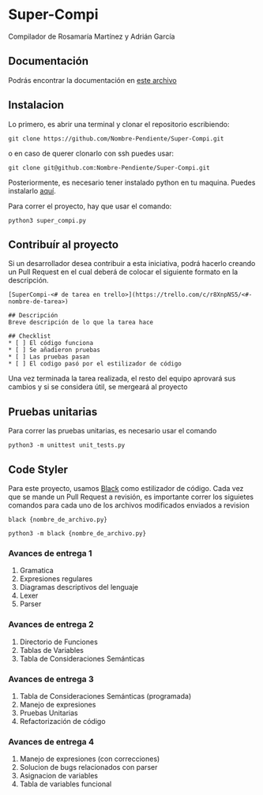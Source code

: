 # Super-Compi
Compilador de Rosamaría Martínez y Adrián García

## Documentación
Podrás encontrar la documentación en [este archivo](https://docs.google.com/document/d/1uo_Ad0OShn6FkB5r4D5TGvB4o_46ZmvYzrOaCscHmEU/edit?usp=sharing)

## Instalacion
Lo primero, es abrir una terminal y clonar el repositorio escribiendo:
```
git clone https://github.com/Nombre-Pendiente/Super-Compi.git
```

o en caso de querer clonarlo con ssh puedes usar:
```
git clone git@github.com:Nombre-Pendiente/Super-Compi.git
```

Posteriormente, es necesario tener instalado python en tu maquina. Puedes instalarlo [aquí](https://www.python.org/downloads/).

Para correr el proyecto, hay que usar el comando:

```
python3 super_compi.py
```

## Contribuír al proyecto
Si un desarrollador desea contribuir a esta iniciativa, podrá hacerlo creando un Pull Request en el cual deberá de colocar el siguiente formato en la descripción. 

```
[SuperCompi-<# de tarea en trello>](https://trello.com/c/r8XnpNS5/<#-nombre-de-tarea>)

## Descripción
Breve descripción de lo que la tarea hace

## Checklist
* [ ] El código funciona
* [ ] Se añadieron pruebas
* [ ] Las pruebas pasan
* [ ] El codigo pasó por el estilizador de código
```
Una vez terminada la tarea realizada, el resto del equipo aprovará sus cambios y si se considera útil, se mergeará al proyecto

## Pruebas unitarias
Para correr las pruebas unitarias, es necesario usar el comando
```
python3 -m unittest unit_tests.py
```

## Code Styler
Para este proyecto, usamos [Black](https://github.com/psf/black) como estilizador de código. Cada vez que se mande un Pull Request a revisión, es importante correr los siguietes comandos para cada uno de los archivos modificados enviados a revision
```
black {nombre_de_archivo.py}
```
```
python3 -m black {nombre_de_archivo.py}
```

### Avances de entrega 1
1. Gramatica
2. Expresiones regulares
3. Diagramas descriptivos del lenguaje
4. Lexer
5. Parser

### Avances de entrega 2
1. Directorio de Funciones
2. Tablas de Variables
3. Tabla de Consideraciones Semánticas

### Avances de entrega 3
1. Tabla de Consideraciones Semánticas (programada)
2. Manejo de expresiones
3. Pruebas Unitarias
4. Refactorización de código

### Avances de entrega 4
1. Manejo de expresiones (con correcciones)
2. Solucion de bugs relacionados con parser
3. Asignacion de variables
4. Tabla de variables funcional
